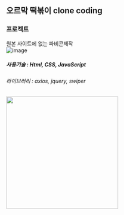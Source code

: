 ## 오르막 떡볶이 clone coding

### 프로젝트
원본 사이트에 없는 파비콘제작 <br>
![image](https://user-images.githubusercontent.com/107607247/196362990-6689d477-2d72-42fe-86b8-5e0cc832662d.png)



##### 사용기술 : Html, CSS, JavaScript
###### 라이브러리 : axios, jquery, swiper

<img src="[https://user-images.githubusercontent.com/107607247/196362191-d8f5cbed-05a2-4a06-bbcd-120e1d4633dd.png](https://user-images.githubusercontent.com/107607247/196364002-92a37460-9017-4d99-9905-08b4a77c1b7a.png)"  width="300px">
